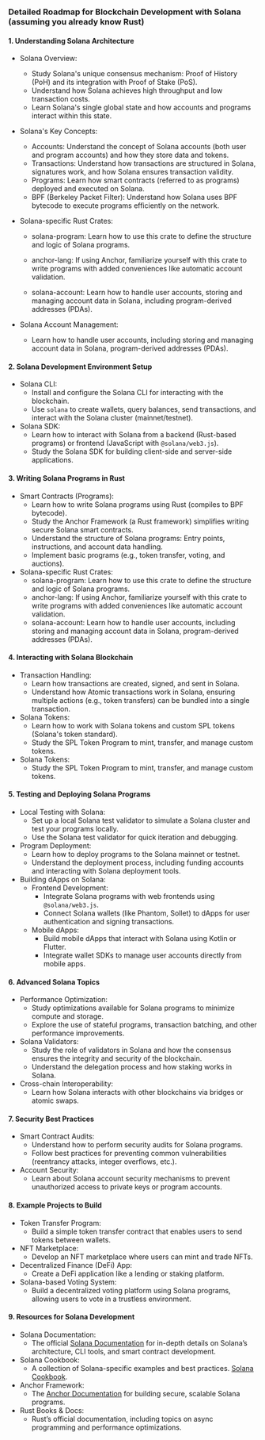 ### Detailed Roadmap for Blockchain Development with Solana (assuming you already know Rust)

#### 1. Understanding Solana Architecture
- Solana Overview:
  - Study Solana's unique consensus mechanism: Proof of History (PoH) and its integration with Proof of Stake (PoS).
  - Understand how Solana achieves high throughput and low transaction costs.
  - Learn Solana's single global state and how accounts and programs interact within this state.
- Solana's Key Concepts:
  - Accounts: Understand the concept of Solana accounts (both user and program accounts) and how they store data and tokens.
  - Transactions: Understand how transactions are structured in Solana, signatures work, and how Solana ensures transaction validity.
  - Programs: Learn how smart contracts (referred to as programs) deployed and executed on Solana.
  - BPF (Berkeley Packet Filter): Understand how Solana uses BPF bytecode to execute programs efficiently on the network.

- Solana-specific Rust Crates:
  - solana-program: Learn how to use this crate to define the structure and logic of Solana programs.
  - anchor-lang: If using Anchor, familiarize yourself with this crate to write programs with added conveniences like automatic account validation.

  - solana-account: Learn how to handle user accounts, storing and managing account data in Solana, including program-derived addresses (PDAs).
- Solana Account Management:
  - Learn how to handle user accounts, including storing and managing account data in Solana, program-derived addresses (PDAs).

#### 2. Solana Development Environment Setup
- Solana CLI:
  - Install and configure the Solana CLI for interacting with the blockchain.
  - Use `solana` to create wallets, query balances, send transactions, and interact with the Solana cluster (mainnet/testnet).
- Solana SDK:
  - Learn how to interact with Solana from a backend (Rust-based programs) or frontend (JavaScript with `@solana/web3.js`).
  - Study the Solana SDK for building client-side and server-side applications.

#### 3. Writing Solana Programs in Rust
- Smart Contracts (Programs):
  - Learn how to write Solana programs using Rust (compiles to BPF bytecode).
  - Study the Anchor Framework (a Rust framework) simplifies writing secure Solana smart contracts.
  - Understand the structure of Solana programs: Entry points, instructions, and account data handling.
  - Implement basic programs (e.g., token transfer, voting, and auctions).
- Solana-specific Rust Crates:
  - solana-program: Learn how to use this crate to define the structure and logic of Solana programs.
  - anchor-lang: If using Anchor, familiarize yourself with this crate to write programs with added conveniences like automatic account validation.
  - solana-account: Learn how to handle user accounts, including storing and managing account data in Solana, program-derived addresses (PDAs).

#### 4. Interacting with Solana Blockchain
- Transaction Handling:
  - Learn how transactions are created, signed, and sent in Solana.
  - Understand how Atomic transactions work in Solana, ensuring multiple actions (e.g., token transfers) can be bundled into a single transaction.
- Solana Tokens:
  - Learn how to work with Solana tokens and custom SPL tokens (Solana's token standard).
  - Study the SPL Token Program to mint, transfer, and manage custom tokens.
- Solana Tokens:
  - Study the SPL Token Program to mint, transfer, and manage custom tokens.

#### 5. Testing and Deploying Solana Programs
- Local Testing with Solana:
  - Set up a local Solana test validator to simulate a Solana cluster and test your programs locally.
  - Use the Solana test validator for quick iteration and debugging.
- Program Deployment:
  - Learn how to deploy programs to the Solana mainnet or testnet.
  - Understand the deployment process, including funding accounts and interacting with Solana deployment tools.
- Building dApps on Solana:
  - Frontend Development:
    - Integrate Solana programs with web frontends using `@solana/web3.js`.
    - Connect Solana wallets (like Phantom, Sollet) to dApps for user authentication and signing transactions.
  - Mobile dApps:
    - Build mobile dApps that interact with Solana using Kotlin or Flutter.
    - Integrate wallet SDKs to manage user accounts directly from mobile apps.

#### 6. Advanced Solana Topics
- Performance Optimization:
  - Study optimizations available for Solana programs to minimize compute and storage.
  - Explore the use of stateful programs, transaction batching, and other performance improvements.
- Solana Validators:
  - Study the role of validators in Solana and how the consensus ensures the integrity and security of the blockchain.
  - Understand the delegation process and how staking works in Solana.
- Cross-chain Interoperability:
  - Learn how Solana interacts with other blockchains via bridges or atomic swaps.

#### 7. Security Best Practices
- Smart Contract Audits:
  - Understand how to perform security audits for Solana programs.
  - Follow best practices for preventing common vulnerabilities (reentrancy attacks, integer overflows, etc.).
- Account Security:
  - Learn about Solana account security mechanisms to prevent unauthorized access to private keys or program accounts.

#### 8. Example Projects to Build
- Token Transfer Program:
  - Build a simple token transfer contract that enables users to send tokens between wallets.
- NFT Marketplace:
  - Develop an NFT marketplace where users can mint and trade NFTs.
- Decentralized Finance (DeFi) App:
  - Create a DeFi application like a lending or staking platform.
- Solana-based Voting System:
  - Build a decentralized voting platform using Solana programs, allowing users to vote in a trustless environment.

#### 9. Resources for Solana Development
- Solana Documentation:
  - The official [Solana Documentation](https://docs.solana.com/) for in-depth details on Solana’s architecture, CLI tools, and smart contract development.
- Solana Cookbook:
  - A collection of Solana-specific examples and best practices. [Solana Cookbook](https://solanacookbook.com/).
- Anchor Framework:
  - The [Anchor Documentation](https://project-serum.github.io/anchor/) for building secure, scalable Solana programs.
- Rust Books & Docs:
  - Rust’s official documentation, including topics on async programming and performance optimizations.
